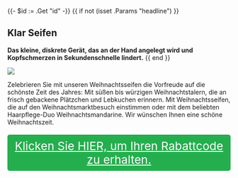 {{- $id := .Get "id" -}}
{{ if not (isset .Params "headline") }}
## Klar Seifen

**Das kleine, diskrete Gerät, das an der Hand angelegt wird und Kopfschmerzen in Sekundenschnelle lindert.**
{{ end }}

[![](/list/klarseifen-title.jpg)](https://t.gadgetadvisers.com/click/{{$id}})

Zelebrieren Sie mit unseren Weihnachtsseifen die Vorfreude auf die schönste Zeit des Jahres:
Mit süßen bis würzigen Weihnachtstalern, die an frisch gebackene Plätzchen und Lebkuchen erinnern. Mit Weihnachtsseifen, die auf den Weihnachtsmarktbesuch einstimmen oder mit dem beliebten Haarpflege-Duo Weihnachtsmandarine.
Wir wünschen Ihnen eine schöne Weihnachtszeit.

<a href="(https://t.gadgetadvisers.com/click/{{$id}})" style="color: white;">
   <div style="text-align:center;background-color:#25ae4e;margin-bottom:20px;margin-top:20px;width: 100%;-webkit-border-radius: 5px;">
      <div style="color: white; padding: 10px;font-size: 26px;">
      Klicken Sie HIER, um Ihren Rabattcode zu erhalten.
      </div>
   </div>
</a>
